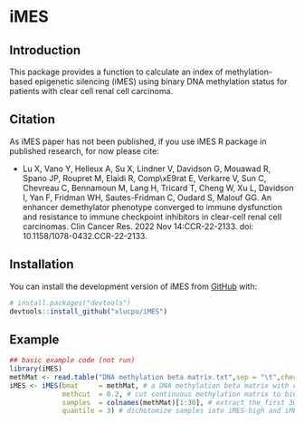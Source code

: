 # iMES

<!-- badges: start -->
<!-- badges: end -->

## Introduction

This package provides a function to calculate an index of methylation-based epigenetic silencing (iMES) using binary DNA methylation status for patients with clear cell renal cell carcinoma.

## Citation

As iMES paper has not been published, if you use iMES R package in published research, for now please cite:

  - Lu X, Vano Y, Helleux A, Su X, Lindner V, Davidson G, Mouawad R, Spano JP, Roupret M, Elaidi R, Comp\xE9rat E, Verkarre V, Sun C, Chevreau C, Bennamoun M, Lang H, Tricard T, Cheng W, Xu L, Davidson I, Yan F, Fridman WH, Sautes-Fridman C, Oudard S, Malouf GG. An enhancer demethylator phenotype converged to immune dysfunction and resistance to immune checkpoint inhibitors in clear-cell renal cell carcinomas. Clin Cancer Res. 2022 Nov 14:CCR-22-2133. doi: 10.1158/1078-0432.CCR-22-2133.

## Installation

You can install the development version of iMES from [GitHub](https://github.com/) with:

``` r
# install.packages("devtools")
devtools::install_github("xlucpu/iMES")
```

## Example
``` r
## basic example code (not run)
library(iMES)
methMat <- read.table("DNA methylation beta matrix.txt",sep = "\t",check.names = F,row.names = 1,header = T,stringsAsFactors = F)
iMES <- iMES(bmat     = methMat, # a DNA methylation beta matrix with continuous values as input
             methcut  = 0.2, # cut continuous methylation matrix to binary methylation status
             samples  = colnames(methMat)[1:30], # extract the first 30 samples to calculate iMES
             quantile = 3) # dichotomize samples into iMES-high and iMES-low based on a general tertile cutoff
```

